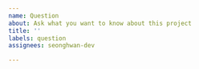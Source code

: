 ```yaml
---
name: Question
about: Ask what you want to know about this project
title: ''
labels: question
assignees: seonghwan-dev

---
```



